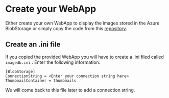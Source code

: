 # Create your WebApp
Either create your own WebApp to display the images stored in the Azure BlobStorage or simply copy the code from this [repository](../web_app).
## Create an .ini file
If you copied the provided WebApp you will have to create a .ini filed called `imagedb.ini` . Enter the following information:
```
[BlobStorage]
ConnectionString = <Enter your connection string here>
ThumbnailContainer = thumbnails
```
We will come back to this file later to add a connection string.